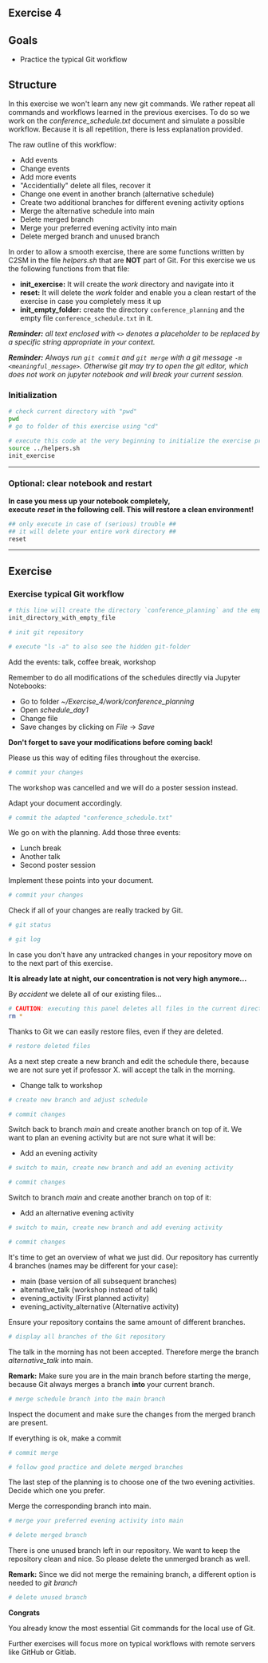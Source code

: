 ## Exercise 4

## Goals
   * Practice the typical Git workflow
   
## Structure
In this exercise we won't learn any new git commands. We rather repeat all commands and workflows learned in the
previous exercises. To do so we work on the *conference_schedule.txt* document and simulate a possible workflow.
Because it is all repetition, there is less explanation provided.

The raw outline of this workflow:
   * Add events
   * Change events
   * Add more events
   * "Accidentially" delete all files, recover it
   * Change one event in another branch (alternative schedule)
   * Create two additional branches for different evening activity options
   * Merge the alternative schedule into main
   * Delete merged branch
   * Merge your preferred evening activity into main
   * Delete merged branch and unused branch

In order to allow a smooth exercise, there are some functions written by C2SM in the file *helpers.sh* that are **NOT** part of Git. For this exercise we us the following functions from that file:

   * **init_exercise:** It will create the *work* directory and navigate into it 
   * **reset:** It will delete the *work* folder and enable you a clean restart of the exercise in case you completely mess it up
   * **init_empty_folder:** create the directory `conference_planning` and the empty file `conference_schedule.txt` in it.
   
_**Reminder:** all text enclosed with `<>` denotes a placeholder to be replaced by a specific string appropriate in your context._

_**Reminder:** Always run `git commit` and `git merge` with a git message `-m <meaningful_message>`. Otherwise git may try to open the git editor, which does not work on jupyter notebook and will break your current session._

### Initialization


```bash
# check current directory with "pwd"
pwd
# go to folder of this exercise using "cd"

```


```bash
# execute this code at the very beginning to initialize the exercise properly
source ../helpers.sh
init_exercise
```

***
### Optional: clear notebook and restart
**In case you mess up your notebook completely,  
execute** ***reset*** **in the following cell. This will restore a clean environment!**



```bash
## only execute in case of (serious) trouble ##
## it will delete your entire work directory ##
reset
```

***
## Exercise

### Exercise typical Git workflow


```bash
# this line will create the directory `conference_planning` and the empty file `conference_schedule.txt` in it
init_directory_with_empty_file
```


```bash
# init git repository

```


```bash
# execute "ls -a" to also see the hidden git-folder

```

Add the events: talk, coffee break, workshop

Remember to do all modifications of the schedules directly via Jupyter Notebooks:
   * Go to folder *~/Exercise_4/work/conference_planning*
   * Open *schedule_day1*
   * Change file
   * Save changes by clicking on *File* -> *Save*
   
**Don't forget to save your modifications before coming back!**

Please us this way of editing files throughout the exercise.


```bash
# commit your changes

```

The workshop was cancelled and we will do a poster session instead.

Adapt your document accordingly.


```bash
# commit the adapted "conference_schedule.txt"

```

We go on with the planning. Add those three events:
   * Lunch break
   * Another talk
   * Second poster session

Implement these points into your document.


```bash
# commit your changes

```

Check if all of your changes are really tracked by Git.



```bash
# git status

# git log

```

In case you don't have any untracked changes in your repository move on to the next part of this exercise.



**It is already late at night, our concentration is not very high anymore...**

By *accident* we delete all of our existing files...


```bash
# CAUTION: executing this panel deletes all files in the current directory
rm *
```

Thanks to Git we can easily restore files, even if they are deleted.


```bash
# restore deleted files

```

As a next step create a new branch and edit the schedule there, because we are not sure yet if professor X. will accept the talk in the morning.
   * Change talk to workshop


```bash
# create new branch and adjust schedule

```


```bash
# commit changes

```

Switch back to branch *main* and create another branch on top of it.
We want to plan an evening activity but are not sure what it will be:
   * Add an evening activity


```bash
# switch to main, create new branch and add an evening activity

```


```bash
# commit changes

```

Switch to branch *main* and create another branch on top of it:
   * Add an alternative evening activity


```bash
# switch to main, create new branch and add evening activity

```


```bash
# commit changes

```

It's time to get an overview of what we just did.
Our repository has currently 4 branches (names may be different for your case):
   * main (base version of all subsequent branches)
   * alternative_talk (workshop instead of talk)
   * evening_activity (First planned activity)
   * evening_activity_alternative (Alternative activity)
   
Ensure your repository contains the same amount of different branches.


```bash
# display all branches of the Git repository

```

The talk in the morning has not been accepted.
Therefore merge the branch *alternative_talk* into main.

**Remark:** Make sure you are in the main branch before starting the merge, because Git always merges a branch **into** your current branch.



```bash
# merge schedule branch into the main branch

```

Inspect the document and make sure the changes from the merged branch are present.

If everything is ok, make a commit


```bash
# commit merge

```


```bash
# follow good practice and delete merged branches

```

The last step of the planning is to choose one of the two evening activities.
Decide which one you prefer.

Merge the corresponding branch into main.


```bash
# merge your preferred evening activity into main

```


```bash
# delete merged branch

```

There is one unused branch left in our repository.
We want to keep the repository clean and nice. So please delete the unmerged branch as well.

**Remark:** Since we did not merge the remaining branch, a different option is needed to *git branch*


```bash
# delete unused branch

```

**Congrats** 

You already know the most essential Git commands for the local use of Git.

Further exercises will focus more on typical workflows with remote servers like GitHub or Gitlab.
